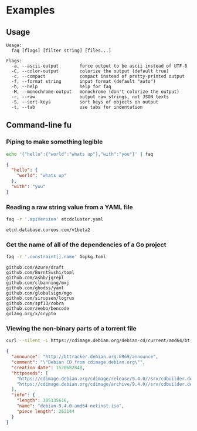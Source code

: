# Examples

## Usage

```
Usage:
  faq [flags] [filter string] [files...]

Flags:
  -a, --ascii-output        force output to be ascii instead of UTF-8
  -C, --color-output        colorize the output (default true)
  -c, --compact             compact instead of pretty-printed output
  -f, --format string       input format (default "auto")
  -h, --help                help for faq
  -M, --monochrome-output   monochrome (don't colorize the output)
  -r, --raw                 output raw strings, not JSON texts
  -S, --sort-keys           sort keys of objects on output
  -t, --tab                 use tabs for indentation
```

## Command-line fu


### Piping to make something legible

```sh
echo '{"hello":{"world":"whats up"},"with":"you"}' | faq
```

```json
{
  "hello": {
    "world": "whats up"
  },
  "with": "you"
}

```

### Reading a raw string value from a YAML file

```sh
faq -r '.apiVersion' etcdcluster.yaml
```
```
etcd.database.coreos.com/v1beta2
```

### Get the name of all of the dependencies of a Go project

```sh
faq -r '.constraint[].name' Gopkg.toml
```

```
github.com/Azure/draft
github.com/BurntSushi/toml
github.com/ashb/jqrepl
github.com/clbanning/mxj
github.com/ghodss/yaml
github.com/globalsign/mgo
github.com/sirupsen/logrus
github.com/spf13/cobra
github.com/zeebo/bencode
golang.org/x/crypto
```

### Viewing the non-binary parts of a torrent file

```sh
curl --silent -L https://cdimage.debian.org/debian-cd/current/amd64/bt-cd/debian-9.4.0-amd64-netinst.iso.torrent | faq -f bencode 'del(.info.pieces)'
```

```json
{
  "announce": "http://bttracker.debian.org:6969/announce",
  "comment": "\"Debian CD from cdimage.debian.org\"",
  "creation date": 1520682848,
  "httpseeds": [
    "https://cdimage.debian.org/cdimage/release/9.4.0//srv/cdbuilder.debian.org/dst/deb-cd/weekly-builds/amd64/iso-cd/debian-9.4.0-amd64-netinst.iso",
    "https://cdimage.debian.org/cdimage/archive/9.4.0//srv/cdbuilder.debian.org/dst/deb-cd/weekly-builds/amd64/iso-cd/debian-9.4.0-amd64-netinst.iso"
  ],
  "info": {
    "length": 305135616,
    "name": "debian-9.4.0-amd64-netinst.iso",
    "piece length": 262144
  }
}
```
